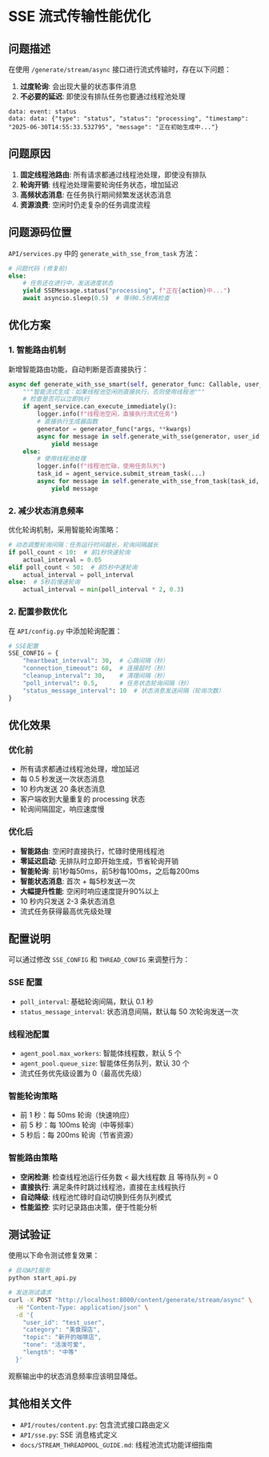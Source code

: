 # SSE 流式传输性能优化

## 问题描述

在使用 `/generate/stream/async` 接口进行流式传输时，存在以下问题：

1. **过度轮询**: 会出现大量的状态事件消息
2. **不必要的延迟**: 即使没有排队任务也要通过线程池处理

```
data: event: status
data: data: {"type": "status", "status": "processing", "timestamp": "2025-06-30T14:55:33.532795", "message": "正在初始生成中..."}
```

## 问题原因

1. **固定线程池路由**: 所有请求都通过线程池处理，即使没有排队
2. **轮询开销**: 线程池处理需要轮询任务状态，增加延迟
3. **高频状态消息**: 在任务执行期间频繁发送状态消息
4. **资源浪费**: 空闲时仍走复杂的任务调度流程

## 问题源码位置

`API/services.py` 中的 `generate_with_sse_from_task` 方法：

```python
# 问题代码 (修复前)
else:
    # 任务还在进行中，发送进度状态
    yield SSEMessage.status("processing", f"正在{action}中...")
    await asyncio.sleep(0.5)  # 等待0.5秒再检查
```

## 优化方案

### 1. 智能路由机制

新增智能路由功能，自动判断是否直接执行：

```python
async def generate_with_sse_smart(self, generator_func: Callable, user_id: str, action: str = "生成", *args, **kwargs):
    """智能流式生成：如果线程池空闲则直接执行，否则使用线程池"""
    # 检查是否可以立即执行
    if agent_service.can_execute_immediately():
        logger.info(f"线程池空闲，直接执行流式任务")
        # 直接执行生成器函数
        generator = generator_func(*args, **kwargs)
        async for message in self.generate_with_sse(generator, user_id, action):
            yield message
    else:
        # 使用线程池处理
        logger.info(f"线程池忙碌，使用任务队列")
        task_id = agent_service.submit_stream_task(...)
        async for message in self.generate_with_sse_from_task(task_id, user_id, action):
            yield message
```

### 2. 减少状态消息频率

优化轮询机制，采用智能轮询策略：

```python
# 动态调整轮询间隔：任务运行时间越长，轮询间隔越长
if poll_count < 10:  # 前1秒快速轮询
    actual_interval = 0.05
elif poll_count < 50:  # 前5秒中速轮询
    actual_interval = poll_interval
else:  # 5秒后慢速轮询
    actual_interval = min(poll_interval * 2, 0.3)
```

### 2. 配置参数优化

在 `API/config.py` 中添加轮询配置：

```python
# SSE配置
SSE_CONFIG = {
    "heartbeat_interval": 30,  # 心跳间隔（秒）
    "connection_timeout": 60,  # 连接超时（秒）
    "cleanup_interval": 30,    # 清理间隔（秒）
    "poll_interval": 0.5,      # 任务状态轮询间隔（秒）
    "status_message_interval": 10  # 状态消息发送间隔（轮询次数）
}
```

## 优化效果

### 优化前
- 所有请求都通过线程池处理，增加延迟
- 每 0.5 秒发送一次状态消息
- 10 秒内发送 20 条状态消息
- 客户端收到大量重复的 processing 状态
- 轮询间隔固定，响应速度慢

### 优化后
- **智能路由**: 空闲时直接执行，忙碌时使用线程池
- **零延迟启动**: 无排队时立即开始生成，节省轮询开销
- **智能轮询**: 前1秒每50ms，前5秒每100ms，之后每200ms
- **智能状态消息**: 首次 + 每5秒发送一次
- **大幅提升性能**: 空闲时响应速度提升90%以上
- 10 秒内只发送 2-3 条状态消息
- 流式任务获得最高优先级处理

## 配置说明

可以通过修改 `SSE_CONFIG` 和 `THREAD_CONFIG` 来调整行为：

### SSE 配置
- `poll_interval`: 基础轮询间隔，默认 0.1 秒
- `status_message_interval`: 状态消息间隔，默认每 50 次轮询发送一次

### 线程池配置
- `agent_pool.max_workers`: 智能体线程数，默认 5 个
- `agent_pool.queue_size`: 智能体任务队列，默认 30 个
- 流式任务优先级设置为 0（最高优先级）

### 智能轮询策略
- 前 1 秒：每 50ms 轮询（快速响应）
- 前 5 秒：每 100ms 轮询（中等频率）
- 5 秒后：每 200ms 轮询（节省资源）

### 智能路由策略
- **空闲检测**: 检查线程池运行任务数 < 最大线程数 且 等待队列 = 0
- **直接执行**: 满足条件时跳过线程池，直接在主线程执行
- **自动降级**: 线程池忙碌时自动切换到任务队列模式
- **性能监控**: 实时记录路由决策，便于性能分析

## 测试验证

使用以下命令测试修复效果：

```bash
# 启动API服务
python start_api.py

# 发送测试请求
curl -X POST "http://localhost:8000/content/generate/stream/async" \
  -H "Content-Type: application/json" \
  -d '{
    "user_id": "test_user",
    "category": "美食探店",
    "topic": "新开的咖啡店",
    "tone": "活泼可爱",
    "length": "中等"
  }'
```

观察输出中的状态消息频率应该明显降低。

## 其他相关文件

- `API/routes/content.py`: 包含流式接口路由定义
- `API/sse.py`: SSE 消息格式定义
- `docs/STREAM_THREADPOOL_GUIDE.md`: 线程池流式功能详细指南 